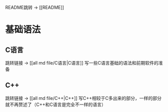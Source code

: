 README跳转 -> [[README]]
# 基础语法

## C语言

跳转链接 -> [[all md file/C语言|C语言]]
写一些C语言基础的语法和前期软件的准备

## C++

跳转链接 -> [[all md file/C++|C++]]
写C++相较于C多出来的部分，一样的部分就不再赘述了（C++和C语言是完全不一样的语言）